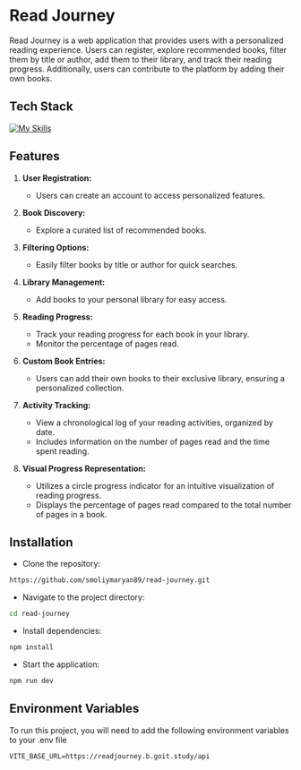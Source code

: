 # Read Journey

Read Journey is a web application that provides users with a personalized reading experience. Users can register, explore recommended books, filter them by title or author, add them to their library, and track their reading progress. Additionally, users can contribute to the platform by adding their own books.

## Tech Stack

[![My Skills](https://skillicons.dev/icons?i=react,ts,redux,tailwind,vite,vercel)](https://skillicons.dev)

## Features

1. **User Registration:**
   - Users can create an account to access personalized features.

2. **Book Discovery:**
   - Explore a curated list of recommended books.

3. **Filtering Options:**
   - Easily filter books by title or author for quick searches.

4. **Library Management:**
   - Add books to your personal library for easy access.

5. **Reading Progress:**
   - Track your reading progress for each book in your library.
   - Monitor the percentage of pages read.

6. **Custom Book Entries:**
   - Users can add their own books to their exclusive library, ensuring a personalized collection.

7. **Activity Tracking:**
   - View a chronological log of your reading activities, organized by date.
   - Includes information on the number of pages read and the time spent reading.

8. **Visual Progress Representation:**
   - Utilizes a circle progress indicator for an intuitive visualization of reading progress.
   - Displays the percentage of pages read compared to the total number of pages in a book.

## Installation

- Clone the repository:

```bash
https://github.com/smoliymaryan89/read-journey.git
```
- Navigate to the project directory:

```bash
cd read-journey
```

- Install dependencies:

```bash
npm install
```

- Start the application:

```bash
npm run dev
```

## Environment Variables

To run this project, you will need to add the following environment variables to your .env file

`VITE_BASE_URL=https://readjourney.b.goit.study/api`


